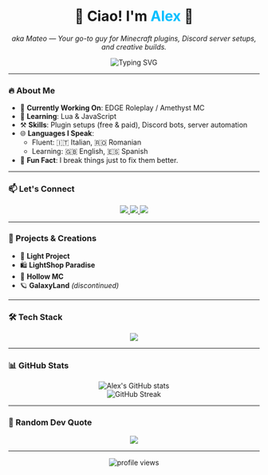 <h1 align="center">👋 Ciao! I'm <span style="color:#00BFFF;">Alex</span> 💸</h1>
<p align="center">
  <em>aka Mateo — Your go-to guy for Minecraft plugins, Discord server setups, and creative builds.</em>
</p>

<p align="center">
  <img src="https://readme-typing-svg.herokuapp.com?font=Fira+Code&weight=700&size=24&pause=1000&color=00BFFF&center=true&vCenter=true&width=435&lines=💻+Coding+Minecraft+plugins...;🎨+Designing+on+Blockbench...;🎮+Managing+Discord+servers...;🚀+Learning+Lua+and+JavaScript!" alt="Typing SVG" />
</p>

---

### 🔥 About Me
- 🎯 **Currently Working On**: EDGE Roleplay / Amethyst MC  
- 📘 **Learning**: Lua & JavaScript  
- ⚒️ **Skills**: Plugin setups (free & paid), Discord bots, server automation  
- 🌐 **Languages I Speak**:  
  - Fluent: 🇮🇹 Italian, 🇷🇴 Romanian  
  - Learning: 🇬🇧 English, 🇪🇸 Spanish  
- 🧠 **Fun Fact**: I break things just to fix them better.

---

### 📫 Let's Connect
<p align="center">
  <a href="https://www.youtube.com/@alexone_" target="_blank">
    <img src="https://img.shields.io/badge/YouTube-%23FF0000?style=for-the-badge&logo=youtube&logoColor=white" />
  </a>
  <a href="https://discord.gg/e4vNv4SsAk" target="_blank">
    <img src="https://img.shields.io/badge/Discord-%237289DA?style=for-the-badge&logo=discord&logoColor=white" />
  </a>
  <a href="https://github.com/alexone08" target="_blank">
    <img src="https://img.shields.io/badge/GitHub-%2312100E?style=for-the-badge&logo=github&logoColor=white" />
  </a>
</p>

---

### 💼 Projects & Creations
- 🌟 **Light Project**
- 🛍️ **LightShop Paradise**
- 👾 **Hollow MC**
- 🪐 **GalaxyLand** *(discontinued)*

---

### 🛠️ Tech Stack
<p align="center">
  <img src="https://skillicons.dev/icons?i=lua,js,java,python,discord,blender,unity,unreal,illustrator,graphql,canvasjs,arduino" />
</p>

---

### 📊 GitHub Stats
<p align="center">
  <img src="https://github-readme-stats.vercel.app/api?username=Alexone08&show_icons=true&theme=gruvbox&hide_border=true" alt="Alex's GitHub stats" />
  <br/>
  <img src="https://github-readme-streak-stats.herokuapp.com/?user=alexone08&theme=radical&hide_border=true" alt="GitHub Streak" />
</p>

---

### 🧩 Random Dev Quote
<p align="center">
  <img src="https://quotes-github-readme.vercel.app/api?type=horizontal&theme=tokyonight" />
</p>

---

<p align="center">
  <img src="https://komarev.com/ghpvc/?username=alexone08&label=Profile%20views&color=blue&style=flat-square" alt="profile views" />
</p>